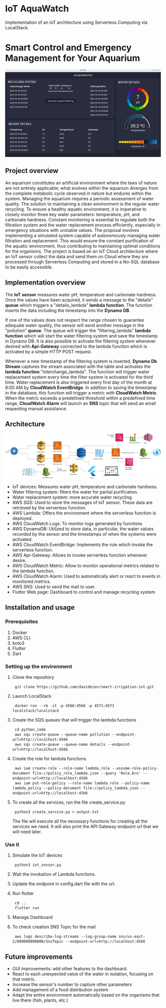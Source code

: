 
#  IoT AquaWatch

Implementation of an IoT architecture using Serverless Computing via LocalStack. 
# Smart Control and Emergency Management for Your Aquarium

<p align="center"><img src="./img/dashboard.png"/></p>

## Project overview


An aquarium constitutes an artificial environment where the laws of nature are not entirely applicable; what evolves within the aquarium diverges from the complete metabolic cycle observed in nature but endures within the system. Managing the aquarium requires a periodic assessment of water quality. The solution to maintaining a clean environment is the regular water recycling. To ensure a healthy aquatic environment, it is imperative to closely monitor three key water parameters: temperature, pH, and carbonate hardness. Constant monitoring is essential to regulate both the filtration system and the water replacement process efficiently, especially in emergency situations with unstable values. The proposal involves implementing a simulated system capable of autonomously managing water filtration and replacement. This would ensure the constant purification of the aquatic environment, thus contributing to maintaining optimal conditions for the organisms. The project is based on an IoT Cloud architecture where an IoT sensor collect the data and send them on Cloud where they are processed through Serverless Computing and stored in a No-SQL database to be easily accessible.

## Implementation overview


The **IoT sensor** measures water pH, temperature and carbonate hardness. Once the values have been acquired, it sends a message to the "details" **queue** which triggers a "details_lambda" **lambda function**. The function inserts the data including the timestamp into the **Dynamo DB**. 

If one of the values does not respect the range chosen to guarantee adequate water quality, the sensor will send another message in the "pollution" **queue**. The queue will trigger the "filtering_lambda" **lambda function** which will start the water filtering system and save the timestamp in Dynamo DB. It is also possible to activate the filtering system whenever desired with **Api-Gateway** connected to the lambda function which is activated by a simple HTTP POST request. 

Whenever a new timestamp of the filtering system is inserted, **Dynamo Db Stream** captures the stream associated with the table and activates the **lambda function** "interchange_lambda". The function will trigger water replacement system every time the filter system is activated for the third time. Water replacement is also triggered every first day of the month at 8:00 AM by **CloudWatch  EventBridge**. In addition to saving the timestamp in the database, this function will trigger a metric with **CloudWatch Metric**. When the metric exceeds a predefined threshold within a predefined time range, **CloudWatch Alarm** will launch an **SNS** topic that will send an email requesting manual assistance.

## Architecture

<p align="center"><img src="./img/architecture.png"/></p>

* IoT devices: Measures water pH, temperature and carbonate hardness.
* Water filtering system: filters the water for partial purification.
* Water replacement system: more accurate water recycling.
* AWS SQS: Used to store the messages of IoT sensor. These data are retrieved by the serverless function.
* AWS Lambda: Offers the environment where the serverless function is deployed.
* AWS CloudWatch Logs: To monitor logs generated by functions
* AWS DynamoDB: Utilized to store data, in particular, the water values recorded by the sensor and the timestamps of when the systems were activated.
* AWS CloudWatch EventBridge: Implements the rule which invoke the serverless function.
* AWS Api-Gateway: Allows to invoke serverless function whenever desire.
* AWS CloudWatch Metric: Allow to monitor operational metrics related to the lambda function.
* AWS CloudWatch Alarm: Used to automatically alert or react to events in monitored metrics.
* AWS SNS: Used to send the mail to user.
* Flutter Web page: Dashboard to control and manage recycling system



## Installation and usage
### Prerequisites
1. Docker
2. AWS CLI
3. boto3
4. Flutter
5. Dart

### Setting up the environment

1. Clone the repository
        
        git clone https://github.com/davideiov/smart-irrigation-iot.git
        
2. Launch LocalStack
        
        docker run --rm -it -p 4566:4566 -p 4571:4571 localstack/localstack
        
3. Create the SQS queues that will trigger the lambda functions

        cd python_code
        aws sqs create-queue --queue-name pollution --endpoint-url=http://localhost:4566
        aws sqs create-queue --queue-name details --endpoint-url=http://localhost:4566
   
4. Create the role for lambda functions
           
        aws iam create-role --role-name lambda_role --assume-role-policy-document file://policy_role_lambda.json --query 'Role.Arn' --endpoint-url=http://localhost:4566
		aws iam put-role-policy --role-name lambda_role --policy-name lambda_policy --policy-document file://policy_lambda.json --endpoint-url=http://localhost:4566


5. To create all the services, run the file create_service.py
			        
		python3 create_service.py > output.txt
        
      The file will execute all the necessary functions for creating all the services we need. It will also print the API Gateway endpoint url that we will need later.
       
### Use it

1. Simulate the IoT devices   

		python3 iot_sensor.py
2. Wait the invokation of Lambda functions.
3. Update the endpoint in config.dart file with the url.
4. Run flutter 

		cd ..
		flutter run
5. Manage Dashboard
6. To check creation SNS Topic for the mail 
	
		aws logs describe-log-streams --log-group-name sns/us-east-2/000000000000/SnsTopic --endpoint-url=http://localhost:4566



## Future improvements

* GUI improvements: add other features to the dashboard.
* React to each unexpected value of the water in isolation, focusing on that metric.
* Increase the sensor's number to capture other parameters
* Add management of a food distribution system
* Adapt the entire environment automatically based on the organisms that live there (fish, plants, etc.)
